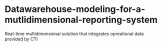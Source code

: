 # Datawarehouse-modeling-for-a-mutlidimensional-reporting-system
Real-time multidimensional solution that integrates opreational data provided by CTI
